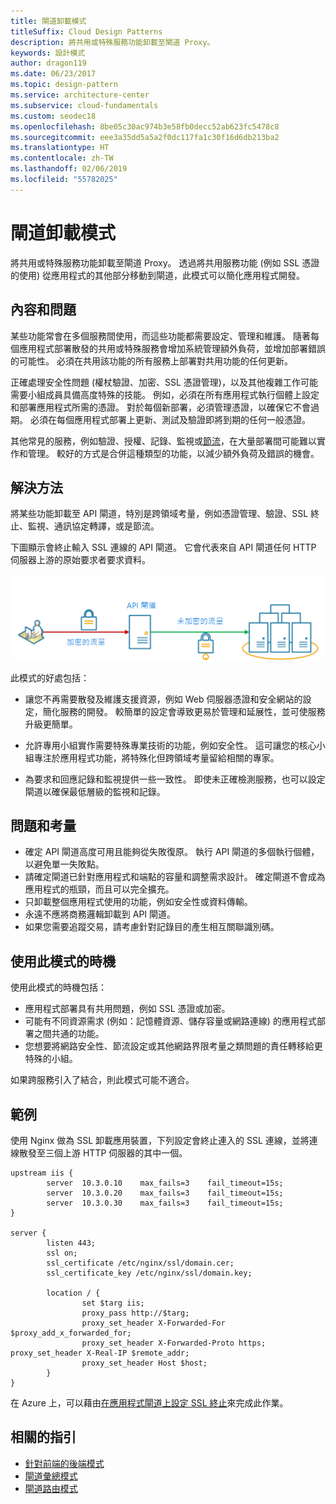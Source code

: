 ```yaml
---
title: 閘道卸載模式
titleSuffix: Cloud Design Patterns
description: 將共用或特殊服務功能卸載至閘道 Proxy。
keywords: 設計模式
author: dragon119
ms.date: 06/23/2017
ms.topic: design-pattern
ms.service: architecture-center
ms.subservice: cloud-fundamentals
ms.custom: seodec18
ms.openlocfilehash: 8be05c30ac974b3e58fb0decc52ab623fc5478c8
ms.sourcegitcommit: eee3a35dd5a5a2f0dc117fa1c30f16d6db213ba2
ms.translationtype: HT
ms.contentlocale: zh-TW
ms.lasthandoff: 02/06/2019
ms.locfileid: "55782025"
---
```

# <a name="gateway-offloading-pattern"></a>閘道卸載模式

將共用或特殊服務功能卸載至閘道 Proxy。 透過將共用服務功能 (例如 SSL 憑證的使用) 從應用程式的其他部分移動到閘道，此模式可以簡化應用程式開發。

## <a name="context-and-problem"></a>內容和問題

某些功能常會在多個服務間使用，而這些功能都需要設定、管理和維護。 隨著每個應用程式部署散發的共用或特殊服務會增加系統管理額外負荷，並增加部署錯誤的可能性。 必須在共用該功能的所有服務上部署對共用功能的任何更新。

正確處理安全性問題 (權杖驗證、加密、SSL 憑證管理)，以及其他複雜工作可能需要小組成員具備高度特殊的技能。 例如，必須在所有應用程式執行個體上設定和部署應用程式所需的憑證。 對於每個新部署，必須管理憑證，以確保它不會過期。 必須在每個應用程式部署上更新、測試及驗證即將到期的任何一般憑證。

其他常見的服務，例如驗證、授權、記錄、監視或[節流](./throttling.md)，在大量部署間可能難以實作和管理。 較好的方式是合併這種類型的功能，以減少額外負荷及錯誤的機會。

## <a name="solution"></a>解決方法

將某些功能卸載至 API 閘道，特別是跨領域考量，例如憑證管理、驗證、SSL 終止、監視、通訊協定轉譯，或是節流。

下圖顯示會終止輸入 SSL 連線的 API 閘道。 它會代表來自 API 閘道任何 HTTP 伺服器上游的原始要求者要求資料。

 ![閘道卸載模式圖](./_images/gateway-offload.png)

此模式的好處包括：

- 讓您不再需要散發及維護支援資源，例如 Web 伺服器憑證和安全網站的設定，簡化服務的開發。 較簡單的設定會導致更易於管理和延展性，並可使服務升級更簡單。

- 允許專用小組實作需要特殊專業技術的功能，例如安全性。 這可讓您的核心小組專注於應用程式功能，將特殊化但跨領域考量留給相關的專家。

- 為要求和回應記錄和監視提供一些一致性。 即使未正確檢測服務，也可以設定閘道以確保最低層級的監視和記錄。

## <a name="issues-and-considerations"></a>問題和考量

- 確定 API 閘道高度可用且能夠從失敗復原。 執行 API 閘道的多個執行個體，以避免單一失敗點。
- 請確定閘道已針對應用程式和端點的容量和調整需求設計。 確定閘道不會成為應用程式的瓶頸，而且可以完全擴充。
- 只卸載整個應用程式使用的功能，例如安全性或資料傳輸。
- 永遠不應將商務邏輯卸載到 API 閘道。
- 如果您需要追蹤交易，請考慮針對記錄目的產生相互關聯識別碼。

## <a name="when-to-use-this-pattern"></a>使用此模式的時機

使用此模式的時機包括：

- 應用程式部署具有共用問題，例如 SSL 憑證或加密。
- 可能有不同資源需求 (例如：記憶體資源、儲存容量或網路連線) 的應用程式部署之間共通的功能。
- 您想要將網路安全性、節流設定或其他網路界限考量之類問題的責任轉移給更特殊的小組。

如果跨服務引入了結合，則此模式可能不適合。

## <a name="example"></a>範例

使用 Nginx 做為 SSL 卸載應用裝置，下列設定會終止連入的 SSL 連線，並將連線散發至三個上游 HTTP 伺服器的其中一個。

```console
upstream iis {
        server  10.3.0.10    max_fails=3    fail_timeout=15s;
        server  10.3.0.20    max_fails=3    fail_timeout=15s;
        server  10.3.0.30    max_fails=3    fail_timeout=15s;
}

server {
        listen 443;
        ssl on;
        ssl_certificate /etc/nginx/ssl/domain.cer;
        ssl_certificate_key /etc/nginx/ssl/domain.key;

        location / {
                set $targ iis;
                proxy_pass http://$targ;
                proxy_set_header X-Forwarded-For $proxy_add_x_forwarded_for;
                proxy_set_header X-Forwarded-Proto https;
proxy_set_header X-Real-IP $remote_addr;
                proxy_set_header Host $host;
        }
}
```

在 Azure 上，可以藉由[在應用程式閘道上設定 SSL 終止](/azure/application-gateway/tutorial-ssl-cli)來完成此作業。

## <a name="related-guidance"></a>相關的指引

- [針對前端的後端模式](./backends-for-frontends.md)
- [閘道彙總模式](./gateway-aggregation.md)
- [閘道路由模式](./gateway-routing.md)
